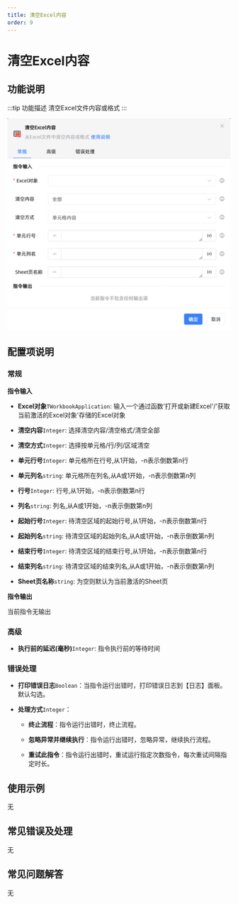```yaml
---
title: 清空Excel内容
order: 9
---
```


# 清空Excel内容

## 功能说明

:::tip 功能描述
清空Excel文件内容或格式
:::

![清空Excel内容](../../../../assets/清空Excel内容_command.png)

## 配置项说明

### 常规

**指令输入**

- **Excel对象**`TWorkbookApplication`: 输入一个通过函数'打开或新建Excel'/'获取当前激活的Excel对象'存储的Excel对象

- **清空内容**`Integer`: 选择清空内容/清空格式/清空全部

- **清空方式**`Integer`: 选择按单元格/行/列/区域清空

- **单元行号**`Integer`: 单元格所在行号,从1开始，-n表示倒数第n行

- **单元列名**`string`: 单元格所在列名,从A或1开始，-n表示倒数第n列

- **行号**`Integer`: 行号,从1开始，-n表示倒数第n行

- **列名**`string`: 列名,从A或1开始，-n表示倒数第n列

- **起始行号**`Integer`: 待清空区域的起始行号,从1开始，-n表示倒数第n行

- **起始列名**`string`: 待清空区域的起始列名,从A或1开始，-n表示倒数第n列

- **结束行号**`Integer`: 待清空区域的结束行号,从1开始，-n表示倒数第n行

- **结束列名**`string`: 待清空区域的结束列名,从A或1开始，-n表示倒数第n列

- **Sheet页名称**`string`: 为空则默认为当前激活的Sheet页


**指令输出**

当前指令无输出

### 高级

- **执行前的延迟(毫秒)**`Integer`: 指令执行前的等待时间

### 错误处理

- **打印错误日志**`Boolean`：当指令运行出错时，打印错误日志到【日志】面板。默认勾选。

- **处理方式**`Integer`：

    - **终止流程**：指令运行出错时，终止流程。

    - **忽略异常并继续执行**：指令运行出错时，忽略异常，继续执行流程。

    - **重试此指令**：指令运行出错时，重试运行指定次数指令，每次重试间隔指定时长。

## 使用示例
无

## 常见错误及处理

无

## 常见问题解答

无

